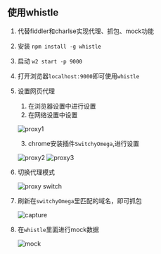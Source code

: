 ## 使用whistle
1. 代替fiddler和charlse实现代理、抓包、mock功能
2. 安装
    `npm install -g whistle`
3. 启动
    `w2 start -p 9000`
4. 打开浏览器`localhost:9000`即可使用`whistle`
5. 设置网页代理
    1. 在浏览器设置中进行设置
    2. 在网络设置中设置

    ![proxy1](https://github.com/bearnew/picture/blob/master/mardown/2019-09-25%20whistle/browser%20proxy1.png?raw=true)

    3. chrome安装插件`SwitchyOmega`,进行设置

    ![proxy2](https://github.com/bearnew/picture/blob/master/mardown/2019-09-25%20whistle/browser%20proxy2.png?raw=true)
    ![proxy3](https://github.com/bearnew/picture/blob/master/mardown/2019-09-25%20whistle/browser%20proxy3.png?raw=true)
6. 切换代理模式

    ![proxy switch](https://github.com/bearnew/picture/blob/master/mardown/2019-09-25%20whistle/proxy%20switch.png?raw=true)

7. 刷新在`switchyOmega`里匹配的域名，即可抓包

    ![capture](https://github.com/bearnew/picture/blob/master/mardown/2019-09-25%20whistle/capture.png?raw=true)

8. 在`whistle`里面进行mock数据

    ![mock](https://github.com/bearnew/picture/blob/master/mardown/2019-09-25%20whistle/mock.png?raw=true)